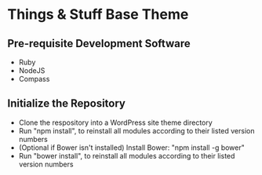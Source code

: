 # Things & Stuff Base Theme

## Pre-requisite Development Software

* Ruby
* NodeJS
* Compass

## Initialize the Repository

* Clone the respository into a WordPress site theme directory
* Run "npm install", to reinstall all modules according to their listed version numbers
* (Optional if Bower isn't installed) Install Bower: "npm install -g bower"
* Run "bower install", to reinstall all modules according to their listed version numbers